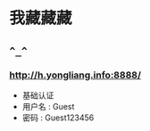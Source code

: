 # 我藏藏藏

## `^_^`

### http://h.yongliang.info:8888/

* 基础认证
* 用户名 : Guest<!-- visitor -->
* 密码 : Guest123456<!-- ilmself@sina.com -->
